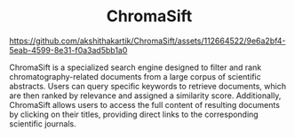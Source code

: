 <h1 align="center">ChromaSift</h1>

https://github.com/akshithakartik/ChromaSift/assets/112664522/9e6a2bf4-5eab-4599-8e31-f0a3ad5bb1a0

ChromaSift is a specialized search engine designed to filter and rank chromatography-related documents from a large corpus of scientific abstracts. Users can query specific keywords to retrieve documents, which are then ranked by relevance and assigned a similarity score. Additionally, ChromaSift allows users to access the full content of resulting documents by clicking on their titles, providing direct links to the corresponding scientific journals.

